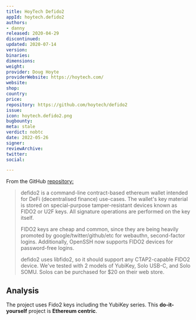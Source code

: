 ```yaml
---
title: HoyTech Defido2
appId: hoytech.defido2
authors:
- danny
released: 2020-04-29
discontinued: 
updated: 2020-07-14
version: 
binaries: 
dimensions: 
weight: 
provider: Doug Hoyte
providerWebsite: https://hoytech.com/
website: 
shop: 
country: 
price: 
repository: https://github.com/hoytech/defido2
issue: 
icon: hoytech.defido2.png
bugbounty: 
meta: stale
verdict: nobtc
date: 2022-05-26
signer: 
reviewArchive: 
twitter: 
social: 

---
```


From the GitHub [repository:](https://github.com/hoytech/defido2) 

> defido2 is a command-line contract-based ethereum wallet intended for DeFi (decentralised finance) use-cases. The wallet's key material is stored on special-purpose tamper-resistant devices known as FIDO2 or U2F keys. All signature operations are performed on the key itself.
>
> FIDO2 keys are cheap and common, since they are being heavily promoted by google/twitter/github/etc for webauthn, second-factor logins. Additionally, OpenSSH now supports FIDO2 devices for password-free logins.
>
> defido2 uses libfido2, so it should support any CTAP2-capable FIDO2 device. We've tested with 2 models of YubiKey, Solo USB-C, and Solo SOMU. Solos can be purchased for $20 on their web store.

## Analysis 

The project uses Fido2 keys including the YubiKey series. This **do-it-yourself** project is **Ethereum centric**. 

